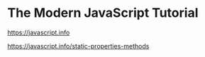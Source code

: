 # The Modern JavaScript Tutorial

<https://javascript.info>

<https://javascript.info/static-properties-methods>
